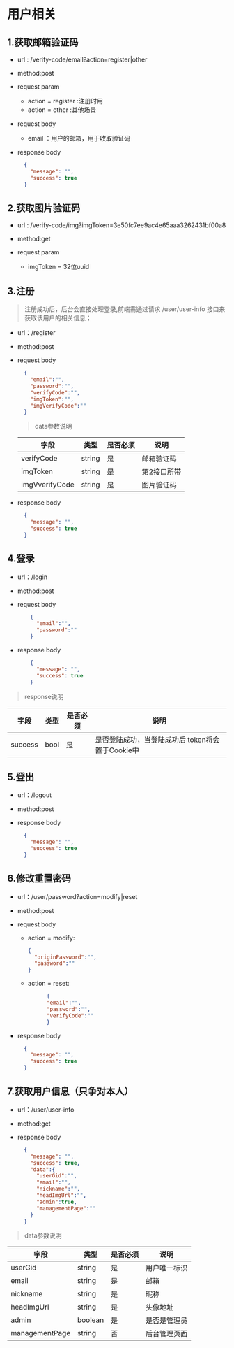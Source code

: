 <!-- toc -->

# 用户相关

## 1.获取邮箱验证码

- url : /verify-code/email?action=register|other

- method:post
- request param
  - action = register :注册时用
  - action = other :其他场景
- request body
  - email ：用户的邮箱，用于收取验证码
- response body

  ```json
    {
      "message": "",
      "success": true
    }
  ```
  
## 2.获取图片验证码

- url : /verify-code/img?imgToken=3e50fc7ee9ac4e65aaa3262431bf00a8

- method:get
- request param
  - imgToken = 32位uuid


## 3.注册

> 注册成功后，后台会直接处理登录,前端需通过请求 /user/user-info 接口来获取该用户的相关信息；
- url：/register
- method:post
- request body

  ```json
    {
      "email":"",
      "password":"",
      "verifyCode":"",
      "imgToken":"",
      "imgVerifyCode":""
    }
  ```
  >data参数说明
  
  |字段|类型|是否必须|说明|
  |---|---|---|---|
  |verifyCode|string|是|邮箱验证码|
  |imgToken|string|是|第2接口所带|
  |imgVverifyCode|string|是|图片验证码|

- response body

  ```json
    {
      "message": "",
      "success": true
    }
  ```

## 4.登录

- url：/login
- method:post
- request body

  ```json
      {
        "email":"",
        "password":""
      }
  ```

- response body

  ```json
      {
        "message": "",
        "success": true
      }
  ```

> response说明

|字段|类型|是否必须|说明|
|---|---|---|---|
|success|bool|是|是否登陆成功，当登陆成功后 token将会置于Cookie中|

## 5.登出

- url：/logout
- method:post
- response body

  ```json
    {
      "message": "",
      "success": true
    }
  ```

## 6.修改重置密码

- url：/user/password?action=modify|reset
- method:post
- request body
  - action = modify:
      ```json
      {
        "originPassword":"",
        "password":""
      }
      ```
  - action = reset:
    ```json
          {
          "email":"",
          "password":"",
          "verifyCode":""
          }
      ```

- response body

  ```json
    {
      "message": "",
      "success": true
    }
  ```

## 7.获取用户信息（只争对本人）

- url：/user/user-info
- method:get
- response body

  ```json
    {
      "message": "",
      "success": true,
      "data":{
        "userGid":"",
        "email":"",
        "nickname":"",
        "headImgUrl":"",
        "admin":true,
        "managementPage":""
      }
    }

  ```

>data参数说明

|字段|类型|是否必须|说明|
|---|---|---|---|
|userGid|string|是|用户唯一标识|
|email|string|是|邮箱|
|nickname|string|是|昵称|
|headImgUrl|string|是|头像地址|
|admin|boolean|是|是否是管理员|
|managementPage|string|否|后台管理页面|
